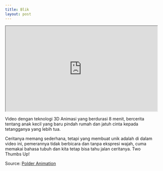 ```yaml
---
title: Blik
layout: post
---
```


<iframe class="gambar" src="http://player.vimeo.com/video/25475500?title=0&amp;byline=0&amp;portrait=0" width="500" height="281"></iframe>
<p>Video dengan teknologi 3D Animasi yang berdurasi 8 menit, bercerita tentang anak kecil yang baru pindah rumah dan jatuh cinta kepada tetangganya yang lebih tua.</p>
<p>Ceritanya memang sederhana, tetapi yang membuat unik adalah di dalam video ini, pemerannya tidak berbicara dan tanpa ekspresi wajah, cuma memakai bahasa tubuh dan kita tetap bisa tahu jalan ceritanya. Two Thumbs Up!</p>
<p>Source: <a href="http://www.polderanimation.com/">Polder Animation</a></p>